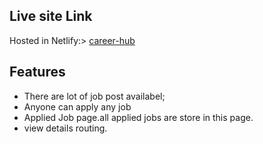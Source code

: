 ## Live site Link

Hosted in Netlify:>  [career-hub](https://deft-toffee-d72f55.netlify.app/)


## Features

- There are lot of job post availabel;
- Anyone can apply any job
- Applied Job page.all applied jobs are store in this page.
- view details routing.
